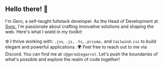 ## Hello there! 👋
I'm Gero, a self-taught fullstack developer.
As the Head of Development at [Sync](https://discord.gg/syncbio), I'm passionate about crafting innovative solutions and shaping the web. Here's what I wield in my toolkit:

⚙️ I thrive working with: `.jsx`, `.js,` `.ts`, `.prisma,` and `tailwind.css` to build elegant and powerful applications.
🌍 Feel free to reach out to me via Discord. You can find me at `(@gerodiegarro)`.
Let's push the boundaries of what's possible and explore the realm of code together!
